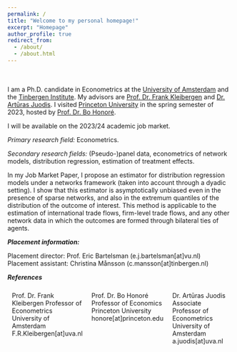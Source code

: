 ```yaml
---
permalink: /
title: "Welcome to my personal homepage!"
excerpt: "Homepage"
author_profile: true
redirect_from: 
  - /about/
  - /about.html
---
```

<br><br>
I am a Ph.D. candidate in Econometrics at the [University of Amsterdam](https://ase.uva.nl/content/sections/quantitative-economics/quantitative-economics.html?origin=D4DixO%2FESbuaIXcFryAJdQ) and the [Tinbergen Institute](https://www.tinbergen.nl/home). My advisors are [Prof. Dr. Frank Kleibergen](https://www.uva.nl/en/profile/k/l/f.r.kleibergen/f.r.kleibergen.html) and [Dr. Artūras Juodis](http://juodis.economists.lt/home). I visited [Princeton University](https://economics.princeton.edu/) in the spring semester of 2023, hosted by [Prof. Dr. Bo Honoré](https://honore.scholar.princeton.edu/). 
   
I will be available on the 2023/24 academic job market.  

*Primary research field:* Econometrics.  

*Secondary research fields:* (Pseudo-)panel data, econometrics of network models, distribution regression, estimation of treatment effects.  

In my Job Market Paper, I propose an estimator for distribution regression models under a networks framework (taken into account through a dyadic setting). I show that this estimator is asymptotically unbiased even in the presence of sparse networks, and also in the extremum quantiles of the distribution of the outcome of interest. This method is applicable to the estimation of international trade flows, firm-level trade flows, and any other network data in which the outcomes are formed through bilateral ties of agents.  

***Placement information:***  

Placement director: Prof. Eric Bartelsman (e.j.bartelsman[at]vu.nl)  
Placement assistant: Christina Månsson (c.mansson[at]tinbergen.nl)  

***References***  

<div class="minipage-container">
  <div class="minipage">
    <!-- Left column content -->
    Prof. Dr. Frank Kleibergen  
    Professor of Econometrics  
    University of Amsterdam  
    F.R.Kleibergen[at]uva.nl  
  </div>
  <div class="minipage">
    <!-- Right column content -->
    Prof. Dr. Bo Honoré  
    Professor of Economics   
    Princeton University  
    honore[at]princeton.edu  
  </div>
    <div class="minipage">
    <!-- Right column content -->
    Dr. Artūras Juodis  
    Associate Professor of Econometrics    
    University of Amsterdam  
    a.juodis[at]uva.nl  
  </div>
</div>


<style>
.minipage-container {
  display: flex;
  justify-content: space-between;
}

.minipage {
  flex-basis: 30%; /* Adjust this value to control the column width */
  padding: 10px;
}
</style>

